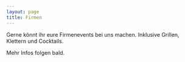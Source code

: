 ```yaml
---
layout: page
title: Firmen
---
```


Gerne könnt ihr eure Firmenevents bei uns machen.
Inklusive Grillen, Klettern und Cocktails.

Mehr Infos folgen bald.